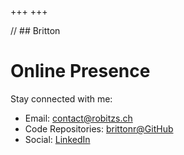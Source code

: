 +++
+++

// ## Britton

# Online Presence

Stay connected with me:

- Email: [contact@robitzs.ch](mailto:contact@robitzs.ch)
- Code Repositories: [brittonr@GitHub](https://github.com/brittonr)
- Social: [LinkedIn](https://www.linkedin.com/in/brittonrobitzsch/)
